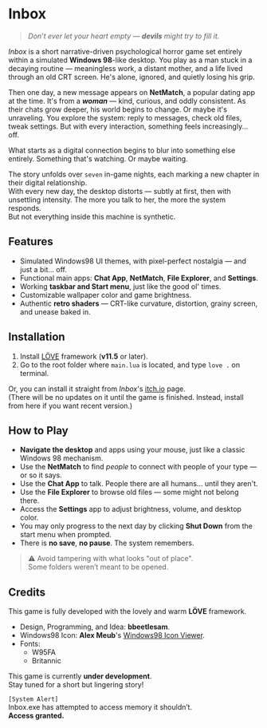 # Inbox

> _Don’t ever let your heart empty — **devils** might try to fill it._

_Inbox_ is a short narrative-driven psychological horror game set entirely within a simulated **Windows 98**-like desktop. You play as a man stuck in a decaying routine — meaningless work, a distant mother, and a life lived through an old CRT screen. He's alone, ignored, and quietly losing his grip.

Then one day, a new message appears on **NetMatch**, a popular dating app at the time. It's from a _**woman**_ — kind, curious, and oddly consistent. As their chats grow deeper, his world begins to change. Or maybe it's unraveling. You explore the system: reply to messages, check old files, tweak settings. But with every interaction, something feels increasingly... off.

What starts as a digital connection begins to blur into something else entirely. Something that's watching. Or maybe waiting.

The story unfolds over `seven` in-game nights, each marking a new chapter in their digital relationship.\
With every new day, the desktop distorts — subtly at first, then with unsettling intensity. The more you talk to her, the more the system responds.\
But not everything inside this machine is synthetic.

## Features

- Simulated Windows98 UI themes, with pixel-perfect nostalgia — and just a bit... off.
- Functional main apps: **Chat App**, **NetMatch**, **File Explorer**, and **Settings**.
- Working **taskbar and Start menu**, just like the good ol' times.
- Customizable wallpaper color and game brightness.
- Authentic **retro shaders** — CRT-like curvature, distortion, grainy screen, and unease baked in.

## Installation

1. Install [LÖVE](https://love2d.org/) framework (**v11.5** or later).
2. Go to the root folder where `main.lua` is located, and type `love .` on terminal.

Or, you can install it straight from _Inbox_'s [itch.io](https://bbeetlesam.itch.io/inbox) page.\
(There will be no updates on it until the game is finished. Instead, install from here if you want recent version.)

## How to Play

- **Navigate the desktop** and apps using your mouse, just like a classic Windows 98 mechanism.
- Use the **NetMatch** to find _people_ to connect with people of your type — or so it says.
- Use the **Chat App** to talk. People there are all humans... until they aren't.
- Use the **File Explorer** to browse old files — some might not belong there.
- Access the **Settings** app to adjust brightness, volume, and desktop color.
- You may only progress to the next day by clicking **Shut Down** from the start menu when prompted.
- There is **no save**, **no pause**. The system remembers.

> ⚠️ Avoid tampering with what looks "out of place".  
> Some folders weren’t meant to be opened.  

## Credits

This game is fully developed with the lovely and warm **LÖVE** framework.

- Design, Programming, and Idea: **bbeetlesam**.
- Windows98 Icon: **Alex Meub**'s [Windows98 Icon Viewer](https://win98icons.alexmeub.com/).
- Fonts:
  - W95FA
  - Britannic

This game is currently **under development**.\
Stay tuned for a short but lingering story!

`[System Alert]`\
Inbox.exe has attempted to access memory it shouldn’t.\
**Access granted.**

<!-- project started around 2025/04/15-16 -->